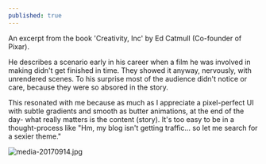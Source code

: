 ```yaml
---
published: true
---
```

An excerpt from the book 'Creativity, Inc' by Ed Catmull (Co-founder of Pixar). 

He describes a scenario early in his career when a film he was involved in making didn't get finished in time. They showed it anyway, nervously, with unrendered scenes. To his surprise most of the audience didn't notice or care, because they were so absored in the story. 

This resonated with me because as much as I appreciate a pixel-perfect UI with subtle gradients and smooth as butter animations, at the end of the day- what really matters is the content (story). It's too easy to be in a thought-process like "Hm, my blog isn't getting traffic... so let me search for a sexier theme."

![media-20170914.jpg]({{site.baseurl}}/static/img/visualpolish.jpg)
